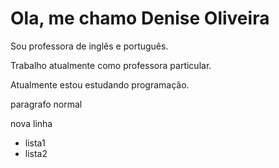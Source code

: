 # Ola, me chamo Denise Oliveira
Sou professora de inglês e português. 

Trabalho atualmente como professora particular.

Atualmente estou estudando programação. 

paragrafo normal

nova linha

- lista1
- lista2

